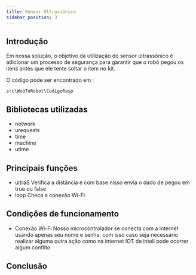```yaml
---
title: Sensor Ultrassônico
sidebar_position: 3
---
```


## Introdução
Em nossa solução, o objetivo da utilização do sensor ultrassônico é adicionar um processo de segurança para garantir que o robô pegou os itens antes que ele tente soltar o item no kit.

O código pode ser encontrado em : 

```
src\WebToRobot\CodigoRasp
```

## Bibliotecas utilizadas
- network
- urequests
- time
- machine
- utime

## Principais funções

- ultraS
Verifica a distância e com base nisso envia o dado de pegou em true ou false
- loop
Checa a conexão Wi-Fi

## Condições de funcionamento

- Conexão Wi-Fi
Nosso microcontrolador se conecta com a internet usando apenas seu nome e senha, com isso caso seja necessário realizar alguma outra ação como na internet IOT da inteli pode ocorrer algum conflito

## Conclusão